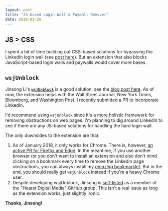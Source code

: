 ```yaml
---
layout: post
title: "JS-based Login Wall & Paywall Remover"
date: 2018-01-28
---
```

## JS > CSS
I spent a bit of time building out CSS-based solutions for bypassing the
LinkedIn login wall (see
[post here](https://geordgez.github.io/jots/2017/12/18/linkedin-login-skipping-methods)).
But an extension that also blocks JavaScript-based login walls and paywalls
would cover more bases.

## `wsjUnblock`
Jinsong Li's
[**`wsjUnblock`**](https://github.com/njuljsong/wsjUnblock)
is a good solution; see the
[blog post here](http://blog.jinsongli.com/post/show/31).
As of now, the extension helps with the Wall Street Journal, New York Times,
Bloomberg, and Washington Post. I recently submitted a PR to incorporate
LinkedIn.

I'd recommend using `wsjUnblock` since it's a more holistic framework for
removing obstructions on web pages. I'm planning to dig around LinkedIn to see
if there are any JS-based solutions for handling the hard login wall.

The only downsides to the extension are that:
1. As of January 2018, it only works for Chrome. There is, however,
[an active PR for Firefox and Edge](https://github.com/njuljsong/wsjUnblock/pull/17).
In the meantime, if you use another browser (or you don't want to install an
extension and also don't mind clicking on a bookmark every time to remove the
LinkedIn page obstructions, you can always install my
[*amazing* bookmarklet](https://geordgez.github.io/jots/2017/12/18/linkedin-login-skipping-methods).
But in the end, you should really get `wsjUnblock` instead if you're a heavy
Chrome user.
2. Despite developing wsjUnblock, Jinsong is
[self-listed](https://github.com/njuljsong) as a member of the
"Hearst Digital Media" GitHub group. This isn't a real issue as long as the
extension works, just slightly ironic.

**Thanks, Jinsong!**
